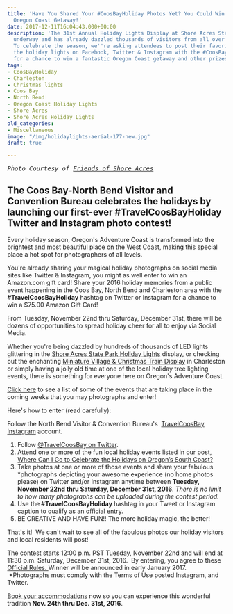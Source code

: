 ```yaml
---
title: 'Have You Shared Your #CoosBayHoliday Photos Yet? You Could Win a Fabulous
  Oregon Coast Getaway!'
date: 2017-12-11T16:04:43.000+00:00
description: 'The 31st Annual Holiday Lights Display at Shore Acres State Park is
  underway and has already dazzled thousands of visitors from all over the region.
  To celebrate the season, we''re asking attendees to post their favorite photos of
  the holiday lights on Facebook, Twitter & Instagram with the #CoosBayHoliday tag
  for a chance to win a fantastic Oregon Coast getaway and other prizes!'
tags:
- CoosBayHoliday
- Charleston
- Christmas lights
- Coos Bay
- North Bend
- Oregon Coast Holiday Lights
- Shore Acres
- Shore Acres Holiday Lights
old_categories:
- Miscellaneous
image: "/img/holidaylights-aerial-177-new.jpg"
draft: true

---
```

<pre><em>Photo Courtesy of <a href="https://www.facebook.com/Friends-of-Shore-Acres-206248449391886/" target="_blank">Friends of Shore Acres</a></em></pre>

<h2><strong>The Coos Bay-North Bend Visitor and Convention Bureau celebrates the holidays by launching our first-ever #TravelCoosBayHoliday Twitter and Instagram photo contest!</strong></h2>

Every holiday season, Oregon's Adventure Coast is transformed into the brightest and most beautiful place on the West Coast, making this special place a hot spot for photographers of all levels.

You're already sharing your magical holiday photographs on social media sites like Twitter &amp; Instagram, you might as well enter to win an Amazon.com gift card! Share your 2016 holiday memories from a public event happening in the Coos Bay, North Bend and Charleston area with the <strong>#TravelCoosBayHoliday</strong> hashtag on Twitter or Instagram for a chance to win a $75.00 Amazon Gift Card!

From Tuesday, November 22nd thru Saturday, December 31st, there will be dozens of opportunities to spread holiday cheer for all to enjoy via Social Media.

Whether you're being dazzled by hundreds of thousands of LED lights glittering in the <a href="http://oregonsadventurecoast.com/2016/10/prepare-to-be-dazzled-at-the-magical-holiday-lights-at-shore-acres-state-park/" target="_blank">Shore Acres State Park Holiday Lights</a> display, or checking out the enchanting <a href="http://oregonsadventurecoast.com/listings/miniature-village-christmas-train-display/">Miniature Village &amp; Christmas Train Display</a> in Charleston or simply having a jolly old time at one of the local holiday tree lighting events, there is something for everyone here on Oregon's Adventure Coast.

<a href="http://oregonsadventurecoast.com/2016/11/where-can-i-go-to-celebrate-the-holidays-on-oregons-south-coast/" target="_blank">Click here</a> to see a list of some of the events that are taking place in the coming weeks that you may photographs and enter!

Here's how to enter (read carefully):

Follow the North Bend Visitor &amp; Convention Bureau's  <a href="http://instagram.com/travelcoosbay" target="_blank">TravelCoosBay Instagram</a> account.

1. Follow <a href="https://twitter.com/TravelCoosBay" target="_blank">@TravelCoosBay on Twitter</a>.
2. Attend one or more of the fun local holiday events listed in our post, <a href="http://oregonsadventurecoast.com/2016/11/where-can-i-go-to-celebrate-the-holidays-on-oregons-south-coast/" target="_blank">Where Can I Go to Celebrate the Holidays on Oregon’s South Coast?</a>
3. Take photos at one or more of those events and share your fabulous *photographs depicting your awesome experience (no home photos please) on Twitter and/or Instagram anytime between <strong>Tuesday, November 22nd thru Saturday, December 31st, 2016</strong>. <em>There is no limit to how many photographs can be uploaded during the contest period.</em>
4. Use the<strong> #TravelCoosBayHoliday</strong> hashtag in your Tweet or Instagram caption to qualify as an official entry.
5. BE CREATIVE AND HAVE FUN!! The more holiday magic, the better!

That's it!  We can't wait to see all of the fabulous photos our holiday visitors and local residents will post!

The contest starts 12:00 p.m. PST Tuesday, November 22nd and will end at 11:30 p.m. Saturday, December 31st, 2016.  By entering, you agree to these <a href="http://oregonsadventurecoast.com/2015/02/3acoosbay/" target="_blank">Official Rules. </a>Winner will be announced in early January 2017.  *Photographs must comply with the Terms of Use posted Instagram, and Twitter.

<a href="http://www.oregonsadventurecoast.com/lodging/" target="_blank">Book your accommodations</a> now so you can experience this wonderful tradition<strong> Nov. 24th thru Dec. 31st, 2016</strong>.